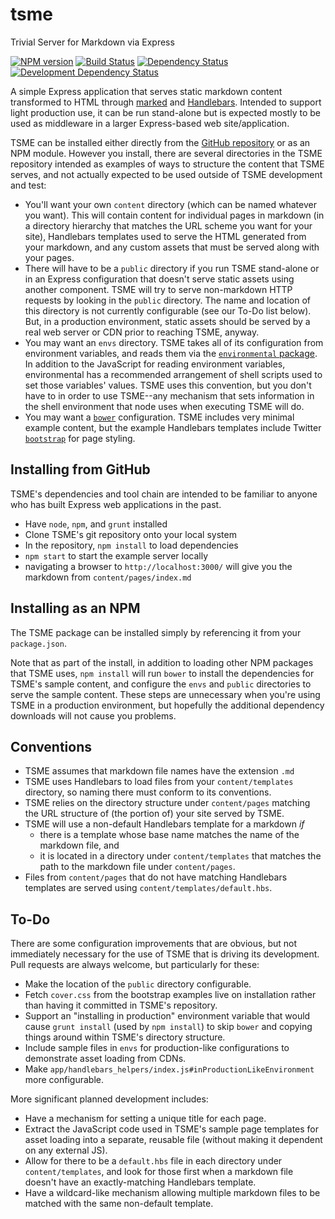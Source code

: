 tsme
====

Trivial Server for Markdown via Express

[![NPM version](http://badge.fury.io/js/tsme.png)](https://npmjs.org/package/tsme "View this project on NPM")
[![Build Status](https://api.travis-ci.org/ecdex/tsme.png?branch=master)](https://travis-ci.org/ecdex/tsme "Check this project's build status on TravisCI")
[![Dependency Status](https://david-dm.org/ecdex/tsme.png?theme=shields.io)](https://david-dm.org/ecdex/tsme)
[![Development Dependency Status](https://david-dm.org/ecdex/tsme/dev-status.png?theme=shields.io)](https://david-dm.org/ecdex/tsme#info=devDependencies)

A simple Express application that serves static markdown content
transformed to HTML through [marked](https://github.com/chjj/marked)
and [Handlebars](http://handlebarsjs.com/).  Intended to support
light production use, it can be run stand-alone but is expected
mostly to be used as middleware in a larger Express-based web
site/application.

TSME can be installed either directly from the
[GitHub repository](https://github.com/ecdex/tsme) or as an
NPM module.  However you install,
there are several directories in the TSME repository intended as
examples of ways to structure the content that TSME serves, and not
actually expected to be used outside of TSME development and test:

* You'll want your own `content` directory (which can be named
whatever you want).  This will contain content for individual pages
in markdown (in a directory hierarchy that matches the URL scheme you
want for your site), Handlebars templates used to serve the HTML
generated from your markdown, and any custom assets that must be
served along with your pages.
* There will have to be a `public` directory if you run TSME stand-alone
or in an Express configuration that doesn't serve static assets using
another component.  TSME will try to serve non-markdown HTTP
requests by looking in the `public` directory.  The name and location
of this directory is not currently configurable (see our To-Do list
below).  But, in a production environment, static assets should be
served by a real web server or CDN prior to reaching TSME, anyway.
* You may want an `envs` directory.  TSME takes all of its configuration
from environment variables, and reads them via the [`environmental`
package](https://www.npmjs.org/package/environmental).  In addition to
the JavaScript for reading environment variables, environmental has
a recommended arrangement of shell scripts used to set those variables'
values.  TSME uses this convention, but you don't have to in order
to use TSME--any mechanism that sets information in the shell environment
that node uses when executing TSME will do.
* You may want a [`bower`](https://www.npmjs.org/package/bower) configuration.
TSME includes very minimal example content, but the example Handlebars
templates include Twitter [`bootstrap`](http://getbootstrap.com/) for
page styling.

## Installing from GitHub

TSME's dependencies and tool chain are intended to be familiar to
anyone who has built Express web applications in the past.

* Have `node`, `npm`, and `grunt` installed
* Clone TSME's git repository onto your local system
* In the repository, `npm install` to load dependencies
* `npm start` to start the example server locally
* navigating a browser to `http://localhost:3000/` will give you
the markdown from `content/pages/index.md`

## Installing as an NPM

The TSME package can be installed simply by referencing it
from your `package.json`.

Note that as part of the install,
in addition to loading other NPM packages that TSME uses,
`npm install` will run `bower` to install the dependencies for TSME's
sample content, and configure the `envs` and `public`
directories to serve the sample content.  These steps are
unnecessary when you're using TSME in a production environment,
but hopefully the additional dependency downloads will not
cause you problems.

## Conventions

* TSME assumes that markdown file names have the extension `.md`
* TSME uses Handlebars to load files from your
`content/templates` directory, so naming there must conform to
its conventions.
* TSME relies on the directory structure under `content/pages`
matching the URL structure of (the portion of) your site served
by TSME.
* TSME will use a non-default Handlebars template for a markdown
_if_
    * there is a template whose base name matches the name of
the markdown file, and
    * it is located in a directory under `content/templates` that
matches the path to the markdown file under `content/pages`.
* Files from `content/pages` that do not have matching Handlebars
templates are served using `content/templates/default.hbs`.

## To-Do

There are some configuration improvements that
are obvious, but not immediately necessary for the use of
TSME that is driving its development.  Pull requests are
always welcome, but particularly for these:

* Make the location of the `public` directory configurable.
* Fetch `cover.css` from the bootstrap examples live on
installation rather than having it committed in TSME's
repository.
* Support an "installing in production" environment
variable that would cause `grunt install` (used by
`npm install`) to skip `bower` and copying things around within
TSME's directory structure.
* Include sample files in `envs` for production-like
configurations to demonstrate asset loading from CDNs.
* Make `app/handlebars_helpers/index.js#inProductionLikeEnvironment`
more configurable.

More significant planned development includes:

* Have a mechanism for setting a unique title for each page.
* Extract the JavaScript code used in TSME's sample page
templates for asset loading into a separate, reusable file
(without making it dependent on any external JS).
* Allow for there to be a `default.hbs` file in each directory
under `content/templates`, and look for those first when
a markdown file doesn't have an exactly-matching Handlebars
template.
* Have a wildcard-like mechanism allowing multiple markdown
files to be matched with the same non-default template.
